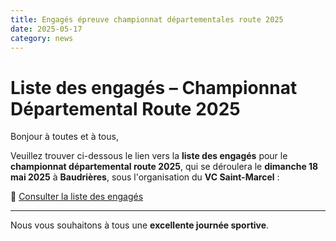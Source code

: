 ```yaml
---
title: Engagés épreuve championnat départementales route 2025 
date: 2025-05-17
category: news
---
```


# Liste des engagés – Championnat Départemental Route 2025

Bonjour à toutes et à tous,

Veuillez trouver ci-dessous le lien vers la **liste des engagés** pour le **championnat départemental route 2025**, qui se déroulera le **dimanche 18 mai 2025** à **Baudrières**, sous l'organisation du **VC Saint-Marcel** :

🔗 [Consulter la liste des engagés](https://drive.google.com/file/d/1oWbj-sFD__K1XCk6Vzg3l4sb2Ncf0AJf/view?usp=drive_link)

---

Nous vous souhaitons à tous une **excellente journée sportive**.
